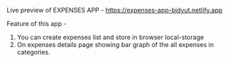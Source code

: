 Live preview of EXPENSES APP - https://expenses-app-bidyut.netlify.app

Feature of this app - 
1) You can create expenses list and store in browser local-storage
2) On expenses details page showing bar graph of the all expenses in categories.

